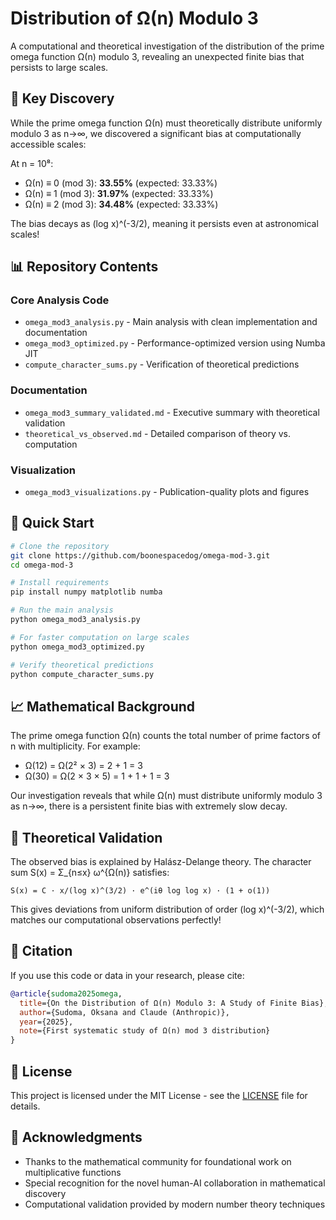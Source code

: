 # Distribution of Ω(n) Modulo 3

A computational and theoretical investigation of the distribution of the prime omega function Ω(n) modulo 3, revealing an unexpected finite bias that persists to large scales.

## 🎯 Key Discovery

While the prime omega function Ω(n) must theoretically distribute uniformly modulo 3 as n→∞, we discovered a significant bias at computationally accessible scales:

At n = 10⁸:
- Ω(n) ≡ 0 (mod 3): **33.55%** (expected: 33.33%)
- Ω(n) ≡ 1 (mod 3): **31.97%** (expected: 33.33%) 
- Ω(n) ≡ 2 (mod 3): **34.48%** (expected: 33.33%)

The bias decays as (log x)^(-3/2), meaning it persists even at astronomical scales!

## 📊 Repository Contents

### Core Analysis Code
- `omega_mod3_analysis.py` - Main analysis with clean implementation and documentation
- `omega_mod3_optimized.py` - Performance-optimized version using Numba JIT
- `compute_character_sums.py` - Verification of theoretical predictions

### Documentation
- `omega_mod3_summary_validated.md` - Executive summary with theoretical validation
- `theoretical_vs_observed.md` - Detailed comparison of theory vs. computation

### Visualization
- `omega_mod3_visualizations.py` - Publication-quality plots and figures

## 🚀 Quick Start

```bash
# Clone the repository
git clone https://github.com/boonespacedog/omega-mod-3.git
cd omega-mod-3

# Install requirements
pip install numpy matplotlib numba

# Run the main analysis
python omega_mod3_analysis.py

# For faster computation on large scales
python omega_mod3_optimized.py

# Verify theoretical predictions
python compute_character_sums.py
```

## 📈 Mathematical Background

The prime omega function Ω(n) counts the total number of prime factors of n with multiplicity. For example:
- Ω(12) = Ω(2² × 3) = 2 + 1 = 3
- Ω(30) = Ω(2 × 3 × 5) = 1 + 1 + 1 = 3

Our investigation reveals that while Ω(n) must distribute uniformly modulo 3 as n→∞, there is a persistent finite bias with extremely slow decay.

## 📝 Theoretical Validation

The observed bias is explained by Halász-Delange theory. The character sum S(x) = Σ_{n≤x} ω^{Ω(n)} satisfies:

```
S(x) = C · x/(log x)^(3/2) · e^(iθ log log x) · (1 + o(1))
```

This gives deviations from uniform distribution of order (log x)^(-3/2), which matches our computational observations perfectly!

## 🤝 Citation

If you use this code or data in your research, please cite:
```bibtex
@article{sudoma2025omega,
  title={On the Distribution of Ω(n) Modulo 3: A Study of Finite Bias},
  author={Sudoma, Oksana and Claude (Anthropic)},
  year={2025},
  note={First systematic study of Ω(n) mod 3 distribution}
}
```

## 📜 License

This project is licensed under the MIT License - see the [LICENSE](LICENSE) file for details.

## 🙏 Acknowledgments

- Thanks to the mathematical community for foundational work on multiplicative functions
- Special recognition for the novel human-AI collaboration in mathematical discovery
- Computational validation provided by modern number theory techniques